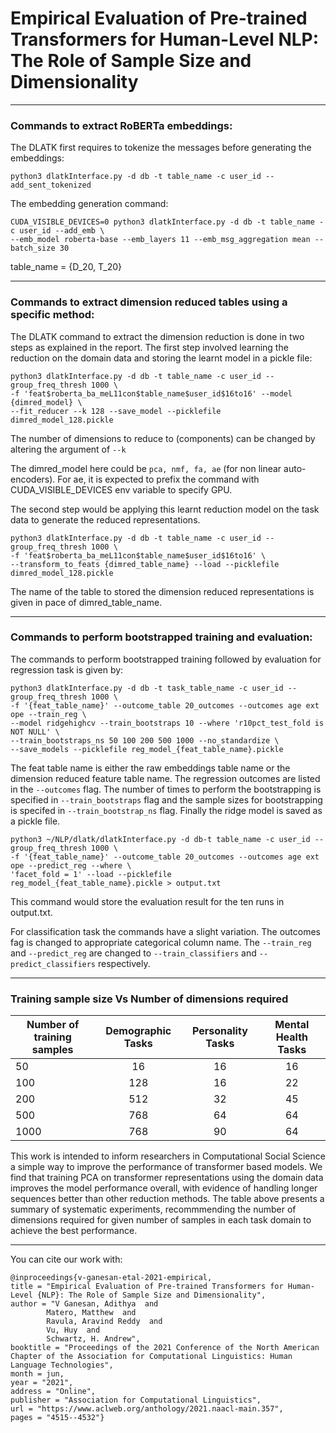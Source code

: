 # **Empirical Evaluation of Pre-trained Transformers for Human-Level NLP: The Role of Sample Size and Dimensionality**

---

### **Commands to extract RoBERTa embeddings:**

The DLATK first requires to tokenize the messages before generating the embeddings: 

    python3 dlatkInterface.py -d db -t table_name -c user_id --add_sent_tokenized

The embedding generation command:

	CUDA_VISIBLE_DEVICES=0 python3 dlatkInterface.py -d db -t table_name -c user_id --add_emb \
	--emb_model roberta-base --emb_layers 11 --emb_msg_aggregation mean --batch_size 30

table_name = {D_20, T_20}

----

### **Commands to extract dimension reduced tables using a specific method:**

The DLATK command to extract the dimension reduction is done in two steps as explained in the report. The first step involved learning the reduction on the domain data and storing the learnt model in a pickle file:

	python3 dlatkInterface.py -d db -t table_name -c user_id --group_freq_thresh 1000 \
	-f 'feat$roberta_ba_meL11con$table_name$user_id$16to16' --model {dimred_model} \
	--fit_reducer --k 128 --save_model --picklefile dimred_model_128.pickle

The number of dimensions to reduce to (components) can be changed by altering the argument of `--k`

The dimred_model here could be `pca, nmf, fa, ae` (for non linear auto-encoders). For ae, it is expected to prefix the command with CUDA_VISIBLE_DEVICES env variable to specify GPU.  

The second step would be applying this learnt reduction model on the task data to generate the reduced representations.

	python3 dlatkInterface.py -d db -t table_name -c user_id --group_freq_thresh 1000 \
	-f 'feat$roberta_ba_meL11con$table_name$user_id$16to16' \
	--transform_to_feats {dimred_table_name} --load --picklefile dimred_model_128.pickle

The name of the table to stored the dimension reduced representations is given in pace of dimred_table_name. 

-----

### **Commands to perform bootstrapped training and evaluation:**

The commands to perform bootstrapped training followed by evaluation for regression task is given by:

	python3 dlatkInterface.py -d db -t task_table_name -c user_id --group_freq_thresh 1000 \
	-f '{feat_table_name}' --outcome_table 20_outcomes --outcomes age ext ope --train_reg \
	--model ridgehighcv --train_bootstraps 10 --where 'r10pct_test_fold is NOT NULL' \
	--train_bootstraps_ns 50 100 200 500 1000 --no_standardize \
	--save_models --picklefile reg_model_{feat_table_name}.pickle

The feat table name is either the raw embeddings table name or the dimension reduced feature table name. The regression outcomes are listed in the `--outcomes` flag. The number of times to perform the bootstrapping is specified in `--train_bootstraps` flag and the sample sizes for bootstrapping is specifed in `--train_bootstrap_ns` flag. Finally the ridge model is saved as a pickle file. 

	python3 ~/NLP/dlatk/dlatkInterface.py -d db-t table_name -c user_id --group_freq_thresh 1000 \
	-f '{feat_table_name}' --outcome_table 20_outcomes --outcomes age ext ope --predict_reg --where \
	'facet_fold = 1' --load --picklefile reg_model_{feat_table_name}.pickle > output.txt

This command would store the evaluation result for the ten runs in output.txt. 

For classification task the commands have a slight variation. The outcomes fag is changed to appropriate categorical column name. The `--train_reg` and `--predict_reg` are changed to `--train_classifiers` and `--predict_classifiers` respectively. 

----
### **Training sample size Vs Number of dimensions required**

| Number of training samples | Demographic Tasks | Personality Tasks | Mental Health Tasks |
| -------------------------- | :---------------: | :---------------: | :-----------------: |
| 50                         | 16                | 16                | 16                  |
| 100			     | 128		 | 16		     | 22		   |
| 200			     | 512		 | 32		     | 45		   |
| 500			     | 768		 | 64		     | 64		   |
| 1000			     | 768		 | 90		     | 64		   |

This work is intended to inform researchers in Computational Social Science a simple way to improve the performance of transformer based models. We find that training PCA on transformer representations using the domain data improves the model performance overall, with evidence of handling longer sequences better than other reduction methods.
The table above presents a summary of systematic experiments, recommmending the number of dimensions required for given number of samples in each task domain to achieve the best performance.

---

You can cite our work with:
	
    @inproceedings{v-ganesan-etal-2021-empirical,
    title = "Empirical Evaluation of Pre-trained Transformers for Human-Level {NLP}: The Role of Sample Size and Dimensionality",
    author = "V Ganesan, Adithya  and
            Matero, Matthew  and
            Ravula, Aravind Reddy  and
            Vu, Huy  and
            Schwartz, H. Andrew",
    booktitle = "Proceedings of the 2021 Conference of the North American Chapter of the Association for Computational Linguistics: Human Language Technologies",
    month = jun,
    year = "2021",
    address = "Online",
    publisher = "Association for Computational Linguistics",
    url = "https://www.aclweb.org/anthology/2021.naacl-main.357",
    pages = "4515--4532"}


